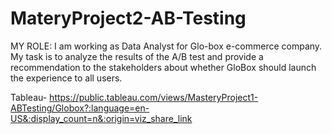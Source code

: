 # MateryProject2-AB-Testing
MY ROLE: I am working as Data Analyst for Glo-box e-commerce company. My task is to analyze the results of the A/B test and provide a recommendation to the stakeholders about whether GloBox should launch the experience to all users.

Tableau-
https://public.tableau.com/views/MasteryProject1-ABTesting/Globox?:language=en-US&:display_count=n&:origin=viz_share_link
